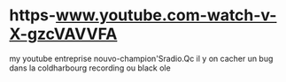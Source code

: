 # https-www.youtube.com-watch-v-X-gzcVAVVFA
my youtube entreprise nouvo-champion'Sradio.Qc il y on cacher un bug dans la coldharbourg recording ou black ole 
